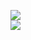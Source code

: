 [![](https://img.shields.io/badge/Made%20With-Github%20Spray-lightgrey.svg?style=for-the-badge&logo=github)](https://github.com/Annihil/github-spray#2986)  
[![](https://i.imgur.com/2DrTn0Z.gif)](https://github.com/Annihil/github-spray)